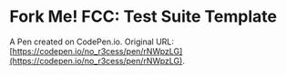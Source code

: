 # Fork Me! FCC: Test Suite Template

A Pen created on CodePen.io. Original URL: [https://codepen.io/no_r3cess/pen/rNWpzLG](https://codepen.io/no_r3cess/pen/rNWpzLG).


